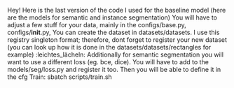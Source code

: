 Hey! Here is the last version of the code I used for the baseline model (here are the models for semantic and instance segmentation)
You will have to adjust a few stuff for your data, mainly in the configs/base.py, configs/__init__.py,
You can create the dataset in datasets/datasets. I use this registry singleton format; therefore, dont forget to register your new dataset (you can look up how it is done in the datasets/datasets/rectangles for example) :leichtes_lächeln:
Additionally for semantic segmentation you will want to use a different loss (eg. bce, dice). You will have to add to the models/seg/loss.py  and register it too. Then you will be able to define it in the cfg
Train: sbatch scripts/train.sh
